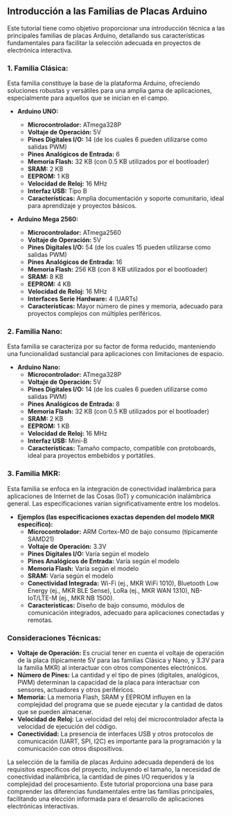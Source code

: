 ## Introducción a las Familias de Placas Arduino

Este tutorial tiene como objetivo proporcionar una introducción técnica a las principales familias de placas Arduino, detallando sus características fundamentales para facilitar la selección adecuada en proyectos de electrónica interactiva.

### **1. Familia Clásica:**

Esta familia constituye la base de la plataforma Arduino, ofreciendo soluciones robustas y versátiles para una amplia gama de aplicaciones, especialmente para aquellos que se inician en el campo.

* **Arduino UNO:**
    * **Microcontrolador:** ATmega328P
    * **Voltaje de Operación:** 5V
    * **Pines Digitales I/O:** 14 (de los cuales 6 pueden utilizarse como salidas PWM)
    * **Pines Analógicos de Entrada:** 6
    * **Memoria Flash:** 32 KB (con 0.5 KB utilizados por el bootloader)
    * **SRAM:** 2 KB
    * **EEPROM:** 1 KB
    * **Velocidad de Reloj:** 16 MHz
    * **Interfaz USB:** Tipo B
    * **Características:** Amplia documentación y soporte comunitario, ideal para aprendizaje y proyectos básicos.

* **Arduino Mega 2560:**
    * **Microcontrolador:** ATmega2560
    * **Voltaje de Operación:** 5V
    * **Pines Digitales I/O:** 54 (de los cuales 15 pueden utilizarse como salidas PWM)
    * **Pines Analógicos de Entrada:** 16
    * **Memoria Flash:** 256 KB (con 8 KB utilizados por el bootloader)
    * **SRAM:** 8 KB
    * **EEPROM:** 4 KB
    * **Velocidad de Reloj:** 16 MHz
    * **Interfaces Serie Hardware:** 4 (UARTs)
    * **Características:** Mayor número de pines y memoria, adecuado para proyectos complejos con múltiples periféricos.

### **2. Familia Nano:**

Esta familia se caracteriza por su factor de forma reducido, manteniendo una funcionalidad sustancial para aplicaciones con limitaciones de espacio.

* **Arduino Nano:**
    * **Microcontrolador:** ATmega328P
    * **Voltaje de Operación:** 5V
    * **Pines Digitales I/O:** 14 (de los cuales 6 pueden utilizarse como salidas PWM)
    * **Pines Analógicos de Entrada:** 8
    * **Memoria Flash:** 32 KB (con 0.5 KB utilizados por el bootloader)
    * **SRAM:** 2 KB
    * **EEPROM:** 1 KB
    * **Velocidad de Reloj:** 16 MHz
    * **Interfaz USB:** Mini-B
    * **Características:** Tamaño compacto, compatible con protoboards, ideal para proyectos embebidos y portátiles.

### **3. Familia MKR:**

Esta familia se enfoca en la integración de conectividad inalámbrica para aplicaciones de Internet de las Cosas (IoT) y comunicación inalámbrica general. Las especificaciones varían significativamente entre los modelos.

* **Ejemplos (las especificaciones exactas dependen del modelo MKR específico):**
    * **Microcontrolador:** ARM Cortex-M0 de bajo consumo (típicamente SAMD21)
    * **Voltaje de Operación:** 3.3V
    * **Pines Digitales I/O:** Varía según el modelo
    * **Pines Analógicos de Entrada:** Varía según el modelo
    * **Memoria Flash:** Varía según el modelo
    * **SRAM:** Varía según el modelo
    * **Conectividad Integrada:** Wi-Fi (ej., MKR WiFi 1010), Bluetooth Low Energy (ej., MKR BLE Sense), LoRa (ej., MKR WAN 1310), NB-IoT/LTE-M (ej., MKR NB 1500).
    * **Características:** Diseño de bajo consumo, módulos de comunicación integrados, adecuado para aplicaciones conectadas y remotas.

### **Consideraciones Técnicas:**

* **Voltaje de Operación:** Es crucial tener en cuenta el voltaje de operación de la placa (típicamente 5V para las familias Clásica y Nano, y 3.3V para la familia MKR) al interactuar con otros componentes electrónicos.
* **Número de Pines:** La cantidad y el tipo de pines (digitales, analógicos, PWM) determinan la capacidad de la placa para interactuar con sensores, actuadores y otros periféricos.
* **Memoria:** La memoria Flash, SRAM y EEPROM influyen en la complejidad del programa que se puede ejecutar y la cantidad de datos que se pueden almacenar.
* **Velocidad de Reloj:** La velocidad del reloj del microcontrolador afecta la velocidad de ejecución del código.
* **Conectividad:** La presencia de interfaces USB y otros protocolos de comunicación (UART, SPI, I2C) es importante para la programación y la comunicación con otros dispositivos.

La selección de la familia de placas Arduino adecuada dependerá de los requisitos específicos del proyecto, incluyendo el tamaño, la necesidad de conectividad inalámbrica, la cantidad de pines I/O requeridos y la complejidad del procesamiento. Este tutorial proporciona una base para comprender las diferencias fundamentales entre las familias principales, facilitando una elección informada para el desarrollo de aplicaciones electrónicas interactivas.